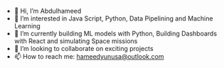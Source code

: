 - 👋 Hi, I’m Abdulhameed
- 👀 I’m interested in Java Script, Python, Data Pipelining and Machine Learning
- 🌱 I’m currently building ML models with  Python, Building Dashboards with React and simulating Space missions
- 💞️ I’m looking to collaborate on exciting projects 
- 📫 How to reach me: hameedyunusa@outlook.com

<!---
ayhameed/ayhameed is a ✨ special ✨ repository because its `README.md` (this file) appears on your GitHub profile.
You can click the Preview link to take a look at your changes.
--->
